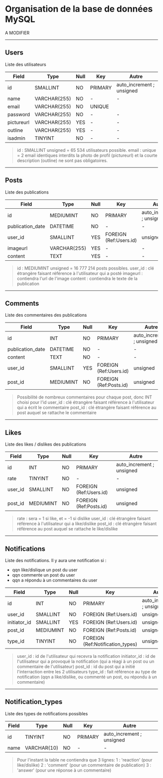 # Organisation de la base de données MySQL


A MODIFIER



-------------------------------------------------------------------------------------------------
## Users
Liste des utilisateurs

| Field         | Type           | Null | Key                        | Autre                     |
| ------------- | -------------- | ---- | -------------------------- | ------------------------- |
| id            | SMALLINT       | NO   | PRIMARY                    | auto_increment ; unsigned |
| name          | VARCHAR(255)   | NO   | -                          | -                         |
| email         | VARCHAR(255)   | NO   | UNIQUE                     |                           |
| password      | VARCHAR(255)   | NO   | -                          | -                         |
| pictureurl    | VARCHAR(255)   | YES  | -                          | -                         |
| outline       | VARCHAR(255)   | YES  | -                          | -                         |
| isadmin       | TINYINT        | NO   | -                          | -                         |


> id : SMALLINT unsigned = 65 534 utilisateurs possible.
> email : unique = 2 email identiques interdits
> la photo de profil (pictureurl) et la courte description (outline) ne sont pas obligatoires.


-------------------------------------------------------------------------------------------------
## Posts
Liste des publications

| Field            | Type           | Null | Key                         | Autre                     |
| ---------------- | -------------- | ---- | --------------------------- | ------------------------- |
| id               | MEDIUMINT      | NO   | PRIMARY                     | auto_increment ; unsigned |
| publication_date | DATETIME       | NO   | -                           | -                         |
| user_id          | SMALLINT       | YES  | FOREIGN (Ref:Users.id)      | unsigned                  |
| imageurl         | VARCHAR(255)   | YES  | -                           | -                         |
| content          | TEXT           | YES  | -                           | -                         |



> id : MEDIUMINT unsigned = 16 777 214 posts possibles.
> user_id : clé étrangère faisant référence à l'utilisateur qui a posté
> imageurl : contiendra l'url de l'image
> content : contiendra le texte de la publication


-------------------------------------------------------------------------------------------------
## Comments
Liste des commentaires des publications

| Field            | Type           | Null | Key                        | Autre                     |
| ---------------- | -------------- | ---- | -------------------------- | ------------------------- |
| id               | INT            | NO   | PRIMARY                    | auto_increment ; unsigned |
| publication_date | DATETIME       | NO   | -                          | -                         |
| content          | TEXT           | NO   | -                          | -                         |
| user_id          | SMALLINT       | YES  | FOREIGN (Ref:Users.id)     | unsigned                  |
| post_id          | MEDIUMINT      | NO   | FOREIGN (Ref:Posts.id)     | unsigned                  |


> Possibilité de nombreux commentaires pour chaque post, donc INT choisi pour l'id
> user_id : clé étrangère faisant référence à l'utilisateur qui a écrit le commentaire
> post_id : clé étrangère faisant référence au post auquel se rattache le commentaire


-------------------------------------------------------------------------------------------------
## Likes
Liste des likes / dislikes des publications

| Field         | Type           | Null | Key                        | Autre                     |
| ------------- | -------------- | ---- | -------------------------- | ------------------------- |
| id            | INT            | NO   | PRIMARY                    | auto_increment ; unsigned |
| rate          | TINYINT        | NO   | -                          | -                         |
| user_id       | SMALLINT       | NO   | FOREIGN (Ref:Users.id)     | unsigned                  |
| post_id       | MEDIUMINT      | NO   | FOREIGN (Ref:Posts.id)     | unsigned                  |

> rate : sera = 1 si like, et = -1 si dislike
> user_id : clé étrangère faisant référence à l'utilisateur qui a like/dislike
> post_id : clé étrangère faisant référence au post auquel se rattache le like/dislike


-------------------------------------------------------------------------------------------------
## Notifications
Liste des notifications.
Il y aura une notification si :
  - qqn like/dislique un post du user
  - qqn commente un post du user
  - qqn a répondu à un commentaires du user

| Field         | Type           | Null | Key                              | Autre                     |
| ------------- | -------------- | ---- | -------------------------------- | ------------------------- |
| id            | INT            | NO   | PRIMARY                          | auto_increment ; unsigned |
| user_id       | SMALLINT       | NO   | FOREIGN (Ref:Users.id)           | unsigned                  |
| initiator_id  | SMALLINT       | YES  | FOREIGN (Ref:Users.id)           | unsigned                  |
| post_id       | MEDIUMINT      | NO   | FOREIGN (Ref:Posts.id)           | unsigned                  |
| type_id       | TINYINT        | NO   | FOREIGN (Ref:Notification_types) | unsigned                  |

> user_id :      id de l'utilisateur qui recevra la notification
> initiator_id : id de l'utilisateur qui a provoqué la notification (qui a réagi à un post ou un commentaire de l'utilisateur)
> post_id :      id du post qui a initié l'interraction entre les 2 utilisateurs
> type_id :      fait référence au type de notification (qqn a like/dislike, ou commenté un post, ou répondu à un commentaire)


-------------------------------------------------------------------------------------------------
## Notification_types
Liste des types de notifications possibles

| Field         | Type           | Null | Key                        | Autre                     |
| ------------- | -------------- | ---- | -------------------------- | ------------------------- |
| id            | TINYINT        | NO   | PRIMARY                    | auto_increment ; unsigned |
| name          | VARCHAR(10)    | NO   | -                          | -                         |


> Pour l'instant la table ne contiendra que 3 lignes:
> 1 : 'reaction' (pour like/dislike)
> 2 : 'comment'  (pour un commentaire de publication)
> 3 : 'answer'   (pour une réponse à un commentaire)

